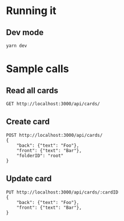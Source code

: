 # Running it

## Dev mode

```
yarn dev
```

# Sample calls

## Read all cards

```
GET http://localhost:3000/api/cards/
```

## Create card

```
POST http://localhost:3000/api/cards/
{
	"back": {"text": "Foo"},
	"front": {"text": "Bar"},
	"folderID": "root"
}
```

## Update card

```
PUT http://localhost:3000/api/cards/:cardID
{
	"back": {"text": "Foo"},
	"front": {"text": "Bar"},
}
```
